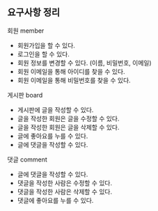 ## 요구사항 정리

회원 member 

- 회원가입을 할 수 있다.
- 로그인을 할 수 있다.
- 회원 정보를 변경할 수 있다. (이름, 비밀번호, 이메일)
- 회원 이메일을 통해 아이디를 찾을 수 있다.
- 회원 이메일을 통해 비밀번호를 찾을 수 있다.

게시판 board

- 게시판에 글을 작성할 수 있다.
- 글을 작성한 회원은 글을 수정할 수 있다.
- 글을 작성한 회원은 글을 삭제할 수 있다.
- 글에 좋아요를 누를 수 있다.
- 글에 댓글을 작성할 수 있다.

댓글 comment

- 글에 댓글을 작성할 수 있다.
- 댓글을 작성한 사람은 수정할 수 있다.
- 댓글을 작성한 사람은 삭제할 수 있다.
- 댓글에 좋아요를 누를 수 있다.